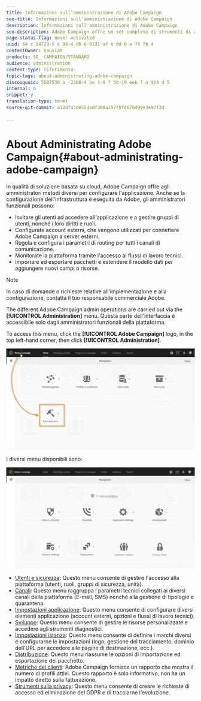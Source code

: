 ```yaml
---
title: Informazioni sull'amministrazione di Adobe Campaign
seo-title: Informazioni sull'amministrazione di Adobe Campaign
description: Informazioni sull'amministrazione di Adobe Campaign
seo-description: Adobe Campaign offre un set completo di strumenti di amministrazione. Scopri come gestire i tuoi utenti e configurare i tuoi canali.
page-status-flag: never-activated
uuid: 64 c 34729-5 c 98-4 db 0-9131-af 6 dd 0 e 78 fb 4
contentOwner: sauviat
products: SG_ CAMPAIGN/STANDARD
audience: administration
content-type: riferimento
topic-tags: about-administrating-adobe-campaign
discoiquuid: 5587530 a -2308-4 be 1-9 f 56-19 eeb 7 a 924 d 5
internal: n
snippet: y
translation-type: tm+mt
source-git-commit: a12df43de55dedf388a397fbf4670d99e3ea7f3d

---
```



# About Administrating Adobe Campaign{#about-administrating-adobe-campaign}

In qualità di soluzione basata su cloud, Adobe Campaign offre agli amministratori metodi diversi per configurare l'applicazione. Anche se la configurazione dell'infrastruttura è eseguita da Adobe, gli amministratori funzionali possono:

* Invitare gli utenti ad accedere all'applicazione e a gestire gruppi di utenti, nonché i loro diritti e ruoli.
* Configurate account esterni, che vengono utilizzati per connettere Adobe Campaign a server esterni.
* Regola e configura i parametri di routing per tutti i canali di comunicazione.
* Monitorate la piattaforma tramite l'accesso ai flussi di lavoro tecnici.
* Importare ed esportare pacchetti e estendere il modello dati per aggiungere nuovi campi o risorse.

>[!NOTE]
>
>In caso di domande o richieste relative all'implementazione e alla configurazione, contatta il tuo responsabile commerciale Adobe.

The different Adobe Campaign admin operations are carried out via the **[!UICONTROL Administration]** menu. Questa parte dell'interfaccia è accessibile solo dagli amministratori funzionali della piattaforma.

To access this menu, click the **[!UICONTROL Adobe Campaign]** logo, in the top left-hand corner, then click **[!UICONTROL Administration]**.

![](assets/admin_overview.png)

I diversi menu disponibili sono:

![](assets/admin_overview2.png)

* [Utenti e sicurezza](../../administration/using/about-access-management.md): Questo menu consente di gestire l'accesso alla piattaforma (utenti, ruoli, gruppi di sicurezza, unità).
* [Canali](../../administration/using/about-channel-configuration.md): Questo menu raggruppa i parametri tecnici collegati ai diversi canali della piattaforma (E-mail, SMS) nonché alla gestione di tipologie e quarantena.
* [Impostazioni applicazione](../../administration/using/external-accounts.md): Questo menu consente di configurare diversi elementi applicazione (account esterni, opzioni e flussi di lavoro tecnici).
* [Sviluppo](../../developing/using/data-model-concepts.md): Questo menu consente di gestire le risorse personalizzate e accedere agli strumenti diagnostici.
* [Impostazioni istanza](../../administration/using/branding.md): Questo menu consente di definire i marchi diversi e configurarne le impostazioni (logo, gestione del tracciamento, dominio dell'URL per accedere alle pagine di destinazione, ecc.).
* [Distribuzione](../../automating/using/managing-packages.md): Questo menu riassume le opzioni di importazione ed esportazione del pacchetto.
* [Metriche dei clienti](../../audiences/using/active-profiles.md): Adobe Campaign fornisce un rapporto che mostra il numero di profili attivi. Questo rapporto è solo informativo, non ha un impatto diretto sulla fatturazione.
* [Strumenti sulla privacy](https://docs.campaign.adobe.com/doc/standard/getting_started/en/ACS_GDPR.html): Questo menu consente di creare le richieste di accesso ed eliminazione del GDPR e di tracciarne l'evoluzione.

